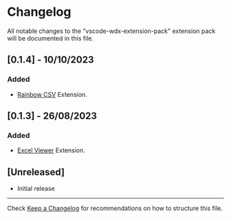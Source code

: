 # Changelog

All notable changes to the "vscode-wdx-extension-pack" extension pack will be documented in this file.

## [0.1.4] - 10/10/2023

### Added

- [Rainbow CSV](https://marketplace.visualstudio.com/items?itemName=mechatroner.rainbow-csv) Extension.

## [0.1.3] - 26/08/2023

### Added

- [Excel Viewer](https://marketplace.visualstudio.com/items?itemName=GrapeCity.gc-excelviewer) Extension.

## [Unreleased]

- Initial release

---

Check [Keep a Changelog](http://keepachangelog.com/) for recommendations on how to structure this file.
